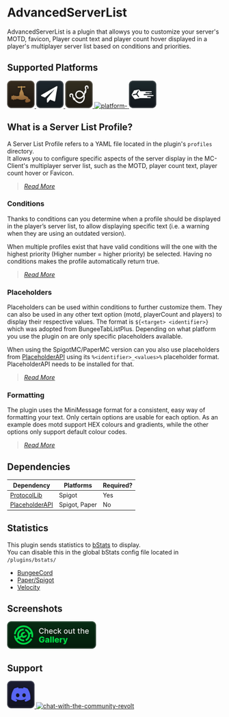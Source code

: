 # AdvancedServerList
AdvancedServerList is a plugin that allowys you to customize your server's MOTD, favicon, Player count text and player count hover displayed in a player's multiplayer server list based on conditions and priorities.

## Supported Platforms

<a href="https://www.spigotmc.org" target="_blank">
  <img src="https://raw.githubusercontent.com/intergrav/devins-badges/v2/assets/minimal/supported/spigot_vector.svg" width="64" alt="platform-spigot" />
</a>
<a href="https://papermc.io" target="_blank">
  <img src="https://raw.githubusercontent.com/intergrav/devins-badges/v2/assets/minimal/supported/paper_vector.svg" width="64" alt="platform-" />
</a>
<a href="https://www.spigotmc.org" target="_blank">
  <img src="https://raw.githubusercontent.com/intergrav/devins-badges/v2/assets/minimal/supported/bungeecord_vector.svg" width="64" alt="platform-" />
</a>
<a href="https://www.papermc.io" target="_blank">
  <img src="https://cdn.jsdelivr.net/npm/@intergrav/devins-badges@2/assets/minimal/supported/waterfall_vector.svg" height="64" alt="platform-" />
</a>
<a href="https://velocitypowered.com" target="_blank">
  <img src="https://raw.githubusercontent.com/intergrav/devins-badges/v2/assets/minimal/supported/velocity_vector.svg" width="64" alt="platform-" />
</a>

## What is a Server List Profile?
A Server List Profile refers to a YAML file located in the plugin's `profiles` directory.  
It allows you to configure specific aspects of the server display in the MC-Client's multiplayer server list, such as the MOTD, player count text, player count hover or Favicon.

> [*Read More*][profiles]
### Conditions
Thanks to conditions can you determine when a profile should be displayed in the player’s server list, to allow displaying specific text (i.e. a warning when they are using an outdated version).

When multiple profiles exist that have valid conditions will the one with the highest priority (Higher number = higher priority) be selected. Having no conditions makes the profile automatically return true.

> [*Read More*][conditions]
### Placeholders
Placeholders can be used within conditions to further customize them. They can also be used in any other text option (motd, playerCount and players) to display their respective values.
The format is `${<target> <identifier>}` which was adopted from BungeeTabListPlus. Depending on what platform you use the plugin on are only specific placeholders available.

When using the SpigotMC/PaperMC version can you also use placeholders from [PlaceholderAPI][placeholderapi] using its `%<identifier>_<values>%` placeholder format. PlaceholderAPI needs to be installed for that.

> [*Read More*][placeholders]
### Formatting
The plugin uses the MiniMessage format for a consistent, easy way of formatting your text.
Only certain options are usable for each option. As an example does motd support HEX colours and gradients, while the other options only support default colour codes.

> [*Read More*][minimessage]
## Dependencies

| Dependency       | Platforms     | Required? |
| ---------------- | ------------- | --------- |
| [ProtocolLib]    | Spigot        | Yes       |
| [PlaceholderAPI] | Spigot, Paper | No        |

## Statistics

This plugin sends statistics to [bStats] to display.  
You can disable this in the global bStats config file located in `/plugins/bstats/`

- [BungeeCord][bstats-bungee]
- [Paper/Spigot][bstats-spigot]
- [Velocity][bstats-velocity]

## Screenshots

<a href="https://modrinth.com/plugin/advancedserverlist/gallery" target="_blank">
  <img src="https://raw.githubusercontent.com/intergrav/devins-badges/v2/assets/cozy/documentation/modrinth-gallery_vector.svg" width="208" alt="check-out-the-gallery" />
</a>

## Support
<a href="https://discord.gg/6dazXp6" target="_blank">
  <img src="https://raw.githubusercontent.com/intergrav/devins-badges/v2/assets/minimal/social/discord-singular_vector.svg" width="64" alt="chat-with-the-community-discord" />
</a>
<a href="https://app.revolt.chat/invite/74TpERXA" target="_blank">
  <img src="https://raw.githubusercontent.com/intergrav/devins-badges/v2/assets/minimal/social/revolt-singular_vector.svg" width="64" alt="chat-with-the-community-revolt" />
</a>

<!-- Links -->
[profiles]: https://github.com/Andre601/AdvancedServerList/wiki/Profiles
[conditions]: https://github.com/Andre601/AdvancedServerList/wiki/Profiles#conditions
[placeholders]: https://github.com/Andre601/AdvancedServerList/wiki/Profiles#placeholders
[minimessage]: https://github.com/Andre601/AdvancedServerList/wiki/Profiles#minimessage

[placeholderapi]: https://www.spigotmc.org/resources/6245/

[modrinth]: https://modrinth.com/plugin/advancedserverlist

[protocollib]: https://www.spigotmc.org/resources/1997/
[placeholderapi]: https://www.spigotmc.org/resources/6245/

[bstats]: https://bstats.org
[bstats-bungee]: https://bstats.org/plugin/bungeecord/AdvancedServerList/15585
[bstats-spigot]: https://bstats.org/plugin/bukkit/AdvancedServerList/15584
[bstats-velocity]: https://bstats.org/plugin/velocity/AdvancedServerList/15587

[gallery]: https://modrinth.com/mod/advancedserverlist/gallery
